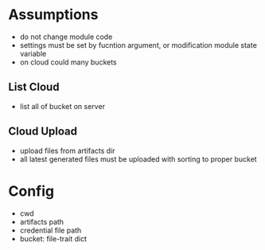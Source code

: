 # Assumptions
- do not change module code
- settings must be set by fucntion argument, or modification module state variable
- on cloud could many buckets 

## List Cloud
- list all of bucket on server

## Cloud Upload
- upload files from artifacts dir
- all latest generated files must be uploaded with sorting to proper bucket

# Config
- cwd
- artifacts path
- credential file path
- bucket: file-trait dict


